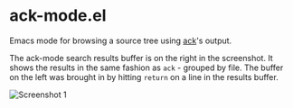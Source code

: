 ack-mode.el
===========

Emacs mode for browsing a source tree using [ack](http://betterthangrep.com/)'s output.

The ack-mode search results buffer is on the right in the screenshot.
It shows the results in the same fashion as `ack` - grouped by file.
The buffer on the left was brought in by hitting `return` on a line in
the results buffer.

![Screenshot 1](/sudish/ack-mode.el/wiki/example-1.png)
